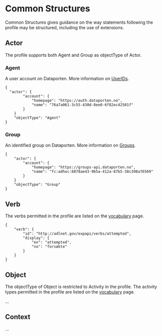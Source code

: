 # Common Structures 
Common Structures gives guidance on the way statements following the profile may be structured, including the use of extensions.

## Actor
The profile supports both Agent and Group as objectType of Actor.

### Agent 
A user account on Dataporten. More information on [UserIDs](https://docs.dataporten.no/docs/userid/).

```
{ 
  "actor": {
		"account": {
			"homepage": "https://auth.dataporten.no",
			"name": "76a7a061-3c55-430d-8ee0-6f82ec42501f"
		}
	}
	"objectType": "Agent"
}
```

### Group
An identified group on Dataporten. More information on [Groups](https://docs.dataporten.no/docs/groups/).

```
{
	"actor": {
		"account": {
			"homepage": "https://groups-api.dataporten.no",
			"name": "fc:adhoc:8878ae43-965a-412a-87b5-38c398a76569"
		}
	}
	"objectType": "Group"
}
```

## Verb
The verbs permitted in the profile are listed on the [vocabulary](vocabulary.md) page. 

```
{
	"verb": {
		"id": "http://adlnet.gov/expapi/verbs/attempted",
		"display": {
			"en": "attempted",
			"no": "forsøkte"
		}
	}
}
```

## Object
The objectType of Object is restricted to Activity in the profile. The activity types permitted in the profile are listed on the [vocabulary](vocabulary.md) page.

... 

## Context
...
